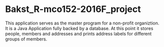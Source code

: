 # Bakst_R-mco152-2016F_project

This application serves as the master program for a non-profit organiztion.  It is a Java Application fully backed by a database.  At this point it stores people, members and addresses and prints address labels for different groups of members.
